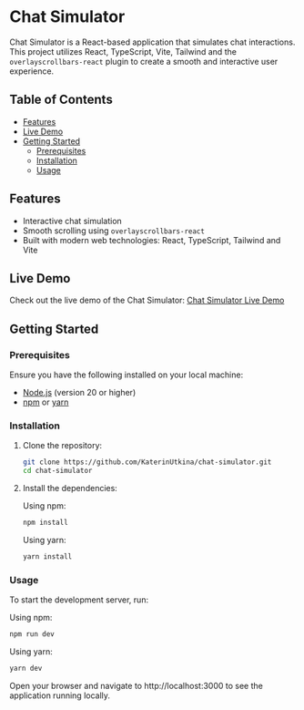 # Chat Simulator

Chat Simulator is a React-based application that simulates chat interactions. This project utilizes React, TypeScript, Vite, Tailwind and the `overlayscrollbars-react` plugin to create a smooth and interactive user experience.

## Table of Contents

- [Features](#features)
- [Live Demo](#live-demo)
- [Getting Started](#getting-started)
    - [Prerequisites](#prerequisites)
    - [Installation](#installation)
    - [Usage](#usage)

## Features

- Interactive chat simulation
- Smooth scrolling using `overlayscrollbars-react`
- Built with modern web technologies: React, TypeScript, Tailwind and Vite

## Live Demo

Check out the live demo of the Chat Simulator: [Chat Simulator Live Demo](https://katerinutkina.github.io/chat-simulator/)

## Getting Started

### Prerequisites

Ensure you have the following installed on your local machine:

- [Node.js](https://nodejs.org/) (version 20 or higher)
- [npm](https://www.npmjs.com/) or [yarn](https://yarnpkg.com/)

### Installation

1. Clone the repository:

   ```bash
   git clone https://github.com/KaterinUtkina/chat-simulator.git
   cd chat-simulator
   
2. Install the dependencies:
 
    Using npm:
    
    ```bash
    npm install
    ```
    Using yarn:
    ```bash
    yarn install
    ```
### Usage

To start the development server, run:

Using npm:

```bash
npm run dev
```

Using yarn:

```bash
yarn dev
```

Open your browser and navigate to http://localhost:3000 to see the application running locally.
